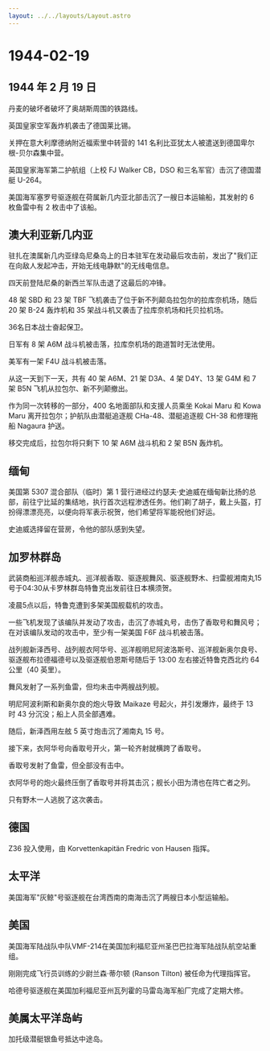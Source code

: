 ```yaml
---
layout: ../../layouts/Layout.astro
---
```


# 1944-02-19

## 1944 年 2 月 19 日

丹麦的破坏者破坏了奥胡斯周围的铁路线。

英国皇家空军轰炸机袭击了德国莱比锡。

关押在意大利摩德纳附近福索里中转营的 141
名利比亚犹太人被遣送到德国卑尔根-贝尔森集中营。

英国皇家海军第二护航组（上校 FJ Walker CB，DSO
和三名军官）击沉了德国潜艇 U-264。

美国海军塞罗号驱逐舰在荷属新几内亚北部击沉了一艘日本运输船，其发射的 6
枚鱼雷中有 2 枚击中了该船。

## 澳大利亚新几内亚

驻扎在澳属新几内亚绿岛尼桑岛上的日本驻军在发动最后攻击前，发出了"我们正在向敌人发起冲击，开始无线电静默"的无线电信息。

四天前登陆尼桑的新西兰军队击退了这最后的冲锋。

48 架 SBD 和 23 架 TBF 飞机袭击了位于新不列颠岛拉包尔的拉库奈机场，随后
20 架 B-24 轰炸机和 35 架战斗机又袭击了拉库奈机场和托贝拉机场。

36名日本战士奋起保卫。

日军有 8 架 A6M 战斗机被击落，拉库奈机场的跑道暂时无法使用。

美军有一架 F4U 战斗机被击落。

从这一天到下一天，共有 40 架 A6M、21 架 D3A、4 架 D4Y、13 架 G4M 和 7 架
B5N 飞机从拉包尔、新不列颠撤出。

作为同一次转移的一部分，400 名地面部队和支援人员乘坐 Kokai Maru 和 Kowa
Maru 离开拉包尔；护航队由潜艇追逐舰 CHa-48、潜艇追逐舰 CH-38 和修理拖船
Nagaura 护送。

移交完成后，拉包尔将只剩下 10 架 A6M 战斗机和 2 架 B5N 轰炸机。

## 缅甸

美国第 5307 混合部队（临时）第 1
营行进经过约瑟夫·史迪威在缅甸新比扬的总部，前往宁比延的集结地，执行首次远程渗透任务。他们剃了胡子，戴上头盔，打扮得漂漂亮亮，以便向将军表示祝贺，他们希望将军能祝他们好运。

史迪威选择留在营房，令他的部队感到失望。

## 加罗林群岛

武装商船巡洋舰赤城丸、巡洋舰香取、驱逐舰舞风、驱逐舰野木、扫雷舰湘南丸15号于04:30从卡罗林群岛特鲁克出发前往日本横须贺。

凌晨5点以后，特鲁克遭到多架美国舰载机的攻击。

一些飞机发现了该编队并发动了攻击，击沉了赤城丸号，击伤了香取号和舞风号；在对该编队发动的攻击中，至少有一架美国
F6F 战斗机被击落。

战列舰新泽西号、战列舰衣阿华号、巡洋舰明尼阿波洛斯号、巡洋舰新奥尔良号、驱逐舰布拉德福德号以及驱逐舰伯恩斯号随后于
13:00 左右接近特鲁克西北约 64 公里（40 英里）。

舞风发射了一系列鱼雷，但均未击中两艘战列舰。

明尼阿波利斯和新奥尔良的炮火导致 Maikaze 号起火，并引发爆炸，最终于 13
时 43 分沉没；船上人员全部遇难。

随后，新泽西用左舷 5 英寸炮击沉了湘南丸 15 号。

接下来，衣阿华号向香取号开火，第一轮齐射就横跨了香取号。

香取号发射了鱼雷，但全部没有击中。

衣阿华号的炮火最终压倒了香取号并将其击沉；舰长小田为清也在阵亡者之列。

只有野木一人逃脱了这次袭击。

## 德国

Z36 投入使用，由 Korvettenkapitän Fredric von Hausen 指挥。

## 太平洋

美国海军"灰鲸"号驱逐舰在台湾西南的南海击沉了两艘日本小型运输船。

## 美国

美国海军陆战队中队VMF-214在美国加利福尼亚州圣巴巴拉海军陆战队航空站重组。

刚刚完成飞行员训练的少尉兰森·蒂尔顿 (Ranson Tilton) 被任命为代理指挥官。

哈德号驱逐舰在美国加利福尼亚州瓦列霍的马雷岛海军船厂完成了定期大修。

## 美属太平洋岛屿

加托级潜艇银鱼号抵达中途岛。